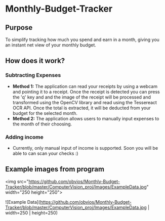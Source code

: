 # Monthly-Budget-Tracker

## Purpose
To simplify tracking how much you spend and earn in a month, giving you an instant net view of your monthly budget.

## How does it work?
### Subtracting Expenses
* **Method 1:** The application can read your receipts by using a webcam and pointing it to a receipt. Once the receipt is detected you can press the 'q' key and and the image of the receipt will be processed and transformed using the OpenCV library and read using the Tessereact OCR API. Once the total is extracted, it will be deducted from your budget for the selected month.
* **Method 2:** The application allows users to manually input expenses to the month of their choosing.

### Adding income
* Currently, only manual input of income is supported. Soon you will be able to can scan your checks :)

## Example images from program
<img src="https://github.com/obvios/Monthly-Budget-Tracker/blob/master/ComputerVision_proj/Images/ExampleData.jpg" width="250 height="250">
                                                                                                                                          
![Example Data](https://github.com/obvios/Monthly-Budget-Tracker/blob/master/ComputerVision_proj/Images/ExampleData.jpg | width=250 | height=250)
